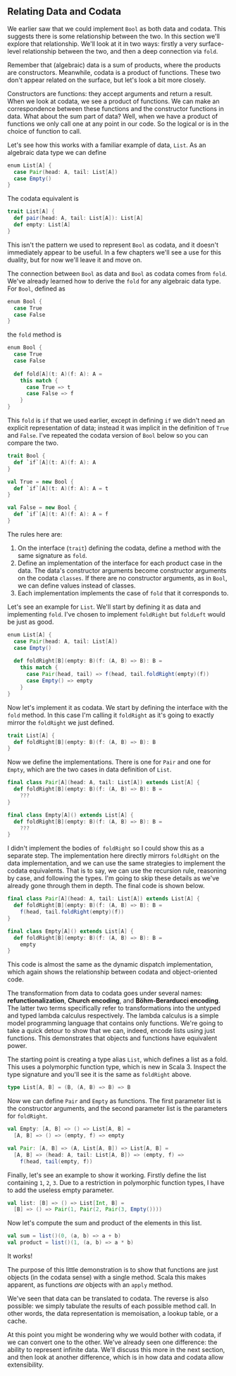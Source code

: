 ## Relating Data and Codata

We earlier saw that we could implement `Bool` as both data and codata. This suggests there is some relationship between the two. In this section we'll explore that relationship. We'll look at it in two ways: firstly a very surface-level relationship between the two, and then a deep connection via `fold`.

Remember that (algebraic) data is a sum of products, where the products are constructors. Meanwhile, codata is a product of functions. These two don't appear related on the surface, but let's look a bit more closely.

Constructors are functions: they accept arguments and return a result. When we look at codata, we see a product of functions. We can make an correspondence between these functions and the constructor functions in data. What about the sum part of data? Well, when we have a product of functions we only call one at any point in our code. So the logical or is in the choice of function to call.

Let's see how this works with a familiar example of data, `List`. As an algebraic data type we can define

```scala
enum List[A] {
  case Pair(head: A, tail: List[A])
  case Empty()
}
```

The codata equivalent is

```scala
trait List[A] {
  def pair(head: A, tail: List[A]): List[A]
  def empty: List[A]
}
```

This isn't the pattern we used to represent `Bool` as codata, and it doesn't immediately appear to be useful. In a few chapters we'll see a use for this duality, but for now we'll leave it and move on.

The connection between `Bool` as data and `Bool` as codata comes from `fold`. We've already learned how to derive the `fold` for any algebraic data type. For `Bool`, defined as

```scala
enum Bool {
  case True
  case False
}
```

the `fold` method is

```scala mdoc:silent
enum Bool {
  case True
  case False
  
  def fold[A](t: A)(f: A): A =
    this match {
      case True => t
      case False => f
    }
}
```

This `fold` is `if` that we used earlier, except in defining `if` we didn't need an explicit representation of data; instead it was implicit in the definition of `True` and `False`. I've repeated the codata version of `Bool` below so you can compare the two.

```scala mdoc:reset:silent
trait Bool {
  def `if`[A](t: A)(f: A): A
}

val True = new Bool {
  def `if`[A](t: A)(f: A): A = t
}

val False = new Bool {
  def `if`[A](t: A)(f: A): A = f
}
```

The rules here are:

1. On the interface (`trait`) defining the codata, define a method with the same signature as `fold`.
2. Define an implementation of the interface for each product case in the data. The data's constructor arguments become constructor arguments on the codata `classes`. If there are no constructor arguments, as in `Bool`, we can define values instead of classes.
3. Each implementation implements the case of `fold` that it corresponds to.

Let's see an example for `List`. We'll start by defining it as data and implementing `fold`. I've chosen to implement `foldRight` but `foldLeft` would be just as good.

```scala mdoc:silent
enum List[A] {
  case Pair(head: A, tail: List[A])
  case Empty()
  
  def foldRight[B](empty: B)(f: (A, B) => B): B =
    this match { 
      case Pair(head, tail) => f(head, tail.foldRight(empty)(f))
      case Empty() => empty
    }
}
```

Now let's implement it as codata. We start by defining the interface with the `fold` method. In this case I'm calling it `foldRight` as it's going to exactly mirror the `foldRight` we just defined.

```scala mdoc:reset:silent
trait List[A] {
  def foldRight[B](empty: B)(f: (A, B) => B): B
}
```

Now we define the implementations. There is one for `Pair` and one for `Empty`, which are the two cases in data definition of `List`.

```scala
final class Pair[A](head: A, tail: List[A]) extends List[A] {
  def foldRight[B](empty: B)(f: (A, B) => B): B =
    ???
}

final class Empty[A]() extends List[A] {
  def foldRight[B](empty: B)(f: (A, B) => B): B =
    ???
}
```

I didn't implement the bodies of` foldRight` so I could show this as a separate step. The implementation here directly mirrors `foldRight` on the data implementation, and we can use the same strategies to implement the codata equivalents. That is to say, we can use the recursion rule, reasoning by case, and following the types. I'm going to skip these details as we've already gone through them in depth. The final code is shown below.

```scala mdoc:silent
final class Pair[A](head: A, tail: List[A]) extends List[A] {
  def foldRight[B](empty: B)(f: (A, B) => B): B =
    f(head, tail.foldRight(empty)(f))
}

final class Empty[A]() extends List[A] {
  def foldRight[B](empty: B)(f: (A, B) => B): B =
    empty
}
```

This code is almost the same as the dynamic dispatch implementation, which again shows the relationship between codata and object-oriented code.

The transformation from data to codata goes under several names: **refunctionalization**, **Church encoding**, and **Böhm-Berarducci encoding**. The latter two terms specifically refer to transformations into the untyped and typed lambda calculus respectively. The lambda calculus is a simple model programming language that contains only functions. We're going to take a quick detour to show that we can, indeed, encode lists using just functions. This demonstrates that objects and functions have equivalent power.

The starting point is creating a type alias `List`, which defines a list as a fold. This uses a polymorphic function type, which is new in Scala 3. Inspect the type signature and you'll see it is the same as `foldRight` above.

```scala mdoc:reset:silent
type List[A, B] = (B, (A, B) => B) => B
```
Now we can define `Pair` and `Empty` as functions. The first parameter list is the constructor arguments, and the second parameter list is the parameters for `foldRight`.

```scala mdoc:silent
val Empty: [A, B] => () => List[A, B] = 
  [A, B] => () => (empty, f) => empty

val Pair: [A, B] => (A, List[A, B]) => List[A, B] =
  [A, B] => (head: A, tail: List[A, B]) => (empty, f) => 
    f(head, tail(empty, f))
```

Finally, let's see an example to show it working.
Firstly define the list containing `1`, `2`, `3`.
Due to a restriction in polymorphic function types, I have to add the useless empty parameter.

```scala mdoc:silent
val list: [B] => () => List[Int, B] = 
  [B] => () => Pair(1, Pair(2, Pair(3, Empty())))
```

Now let's compute the sum and product of the elements in this list.

```scala mdoc
val sum = list()(0, (a, b) => a + b)
val product = list()(1, (a, b) => a * b)
```

It works!

The purpose of this little demonstration is to show that functions are just objects (in the codata sense) with a single method. Scala this makes apparent, as functions *are* objects with an `apply` method.

We've seen that data can be translated to codata. The reverse is also possible: we simply tabulate the results of each possible method call. In other words, the data representation is memoisation, a lookup table, or a cache.

At this point you might be wondering why we would bother with codata, if we can convert one to the other. We've already seen one difference: the ability to represent infinite data. We'll discuss this more in the next section, and then look at another difference, which is in how data and codata allow extensibility.
